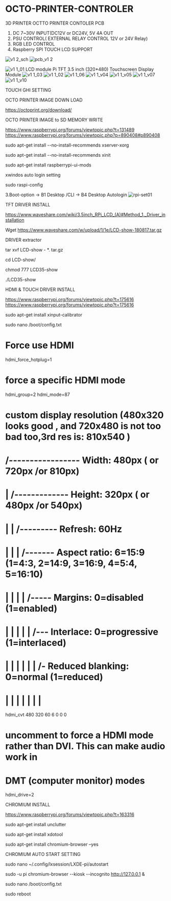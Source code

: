 # OCTO-PRINTER-CONTROLER
3D PRINTER OCTTO PRINTER CONTOLER PCB


1. DC 7~30V INPUT(DC12V or DC24V, 5V 4A OUT
2. PSU CONTROL( EXTERNAL RELAY CONTROL 12V or 24V Relay)
3. RGB LED CONTROL
4. Raspberry SPI TOUCH LCD SUPPORT


![v1 2_sch](https://user-images.githubusercontent.com/11598835/46899833-a0714800-ced3-11e8-9eae-bbafdd31d3e1.png)
![pcb_v1 2](https://user-images.githubusercontent.com/11598835/46899834-a2d3a200-ced3-11e8-92eb-150ee3ae9a74.png)

![v1 1_01](https://user-images.githubusercontent.com/11598835/46874394-075f1480-ce74-11e8-8775-5a9fb0a5c464.png)
LCD module Pi TFT 3.5 inch (320*480) Touchscreen Display Module
![v1 1_03](https://user-images.githubusercontent.com/11598835/46874435-2198f280-ce74-11e8-87f1-3caa8f3d6df9.png)
![v1 1_02](https://user-images.githubusercontent.com/11598835/46874464-31b0d200-ce74-11e8-94b3-80f0f6aa0f80.png)
![v1 1_06](https://user-images.githubusercontent.com/11598835/46874484-383f4980-ce74-11e8-96f9-7d96574cf30b.png)
![v1 1_v04](https://user-images.githubusercontent.com/11598835/46874488-3a090d00-ce74-11e8-8dbe-bd7b972c1a39.png)
![v1 1_v05](https://user-images.githubusercontent.com/11598835/46874495-3b3a3a00-ce74-11e8-9089-30a53a3ec9b9.png)
![v1 1_v07](https://user-images.githubusercontent.com/11598835/46874502-3d03fd80-ce74-11e8-87f4-e5af33d6ef59.png)
![v1 1_v10](https://user-images.githubusercontent.com/11598835/46874505-3e352a80-ce74-11e8-9f56-d8e30af4f5fd.png)


TOUCH GHI SETTING

OCTO PRINTER IMAGE DOWN LOAD

https://octoprint.org/download/

OCTO PRINTER IMAGE to SD MEMORY WRITE

https://www.raspberrypi.org/forums/viewtopic.php?t=131489
https://www.raspberrypi.org/forums/viewtopic.php?p=890408#p890408

sudo apt-get install --no-install-recommends xserver-xorg 

sudo apt-get install --no-install-recommends xinit 

sudo apt-get install raspberrypi-ui-mods

xwindos auto login setting

sudo raspi-config

3.Boot-option -> B1 Desktop /CLI -> B4 Desktop Autologin
![rpi-set01](https://user-images.githubusercontent.com/11598835/46899945-6f921280-ced5-11e8-8733-9a8a2dda06f3.png)

TFT DRIVER INSTALL

https://www.waveshare.com/wiki/3.5inch_RPi_LCD_(A)#Method_1._Driver_installation

Wget https://www.waveshare.com/w/upload/1/1e/LCD-show-180817.tar.gz

DRIVER extractor

tar xvf LCD-show - *. tar.gz

cd LCD-show/

chmod 777 LCD35-show 

./LCD35-show


HDMI & TOUCH DRIVER INSTALL

https://www.raspberrypi.org/forums/viewtopic.php?t=175616
https://www.raspberrypi.org/forums/viewtopic.php?t=175616

sudo apt-get install xinput-calibrator

sudo nano /boot/config.txt

# Force use HDMI
hdmi_force_hotplug=1
# force a specific HDMI mode
hdmi_group=2
hdmi_mode=87

# custom display resolution (480x320 looks good , and 720x480 is not too bad too,3rd res is: 810x540 )
#         /----------------- Width: 480px ( or 720px /or 810px)
#         |   /------------- Height: 320px ( or 480px /or 540px)
#         |   |   /--------- Refresh: 60Hz
#         |   |   | /------- Aspect ratio: 6=15:9 (1=4:3, 2=14:9, 3=16:9, 4=5:4, 5=16:10)
#         |   |   | | /----- Margins: 0=disabled (1=enabled)
#         |   |   | | | /--- Interlace: 0=progressive (1=interlaced)
#         |   |   | | | | /- Reduced blanking: 0=normal (1=reduced)
#         |   |   | | | | |
hdmi_cvt 480 320 60 6 0 0 0

# uncomment to force a HDMI mode rather than DVI. This can make audio work in
# DMT (computer monitor) modes
hdmi_drive=2


CHROMIUM INSTALL

https://www.raspberrypi.org/forums/viewtopic.php?t=163316

sudo apt-get install unclutter

sudo apt-get install xdotool

sudo apt-get install chromium-browser –yes

CHROMIUM AUTO START SETTING

sudo nano ~/.config/lxsession/LXDE-pi/autostart

sudo -u pi chromium-browser --kiosk --incognito http://127.0.0.1 & 

sudo nano /boot/config.txt

sudo reboot

